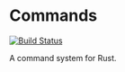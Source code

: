 # Commands

[![Build Status](https://travis-ci.org/waywardmonkeys/commands.rs.svg?branch=master)](https://travis-ci.org/waywardmonkeys/commands.rs)

A command system for Rust.
